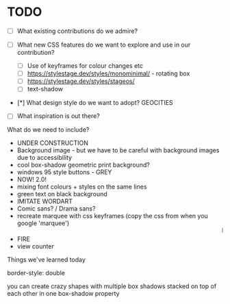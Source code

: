 # TODO

- [ ] What existing contributions do we admire?

- [ ] What new CSS features do we want to explore and use in our contribution?
  - [ ] Use of keyframes for colour changes etc
  - [ ] https://stylestage.dev/styles/monominimal/ - rotating box
  - [ ] https://stylestage.dev/styles/stageos/
  - [ ] text-shadow

- [*] What design style do we want to adopt? GEOCITIES

- [ ] What inspiration is out there?

What do we need to include?

- UNDER CONSTRUCTION
- Background image - but we have to be careful with background images due to accessibility
-  cool box-shadow geometric print background?
- windows 95 style buttons - GREY
- NOW! 2.0!
- mixing font colours + styles on the same lines
- green text on black background
- IMITATE WORDART
- Comic sans? / Drama sans?
- recreate marquee with css keyframes (copy the css from when you google 'marquee')
<marquee>Here i am</marquee>
- FIRE
- view counter


Things we've learned today

border-style: double

you can create crazy shapes with multiple box shadows stacked on top of each other in one box-shadow property